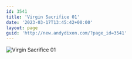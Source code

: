 ```yaml
---
id: 3541
title: 'Virgin Sacrifice 01'
date: '2023-03-17T13:45:42+00:00'
layout: page
guid: 'http://new.andydixon.com/?page_id=3541'
---
```


![Virgin Sacrifice 01](https://i0.wp.com/assets.g8x2.ldn.idrivee2-23.com/posters/Virgin%20Sacrifice%2001%200.jpg?w=1200&ssl=1 "Virgin Sacrifice 01")